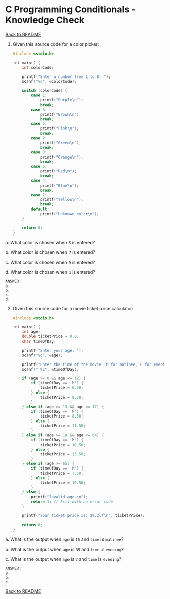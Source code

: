 # C Programming Conditionals - Knowledge Check

[Back to README](README.md)

1. Given this source code for a color picker:
    ```c
    #include <stdio.h>
    
    int main() {
        int colorCode;
    
        printf("Enter a number from 1 to 8: ");
        scanf("%d", &colorCode);
    
        switch (colorCode) {
            case 1:
                printf("Purple\n");
                break;
            case 3:
                printf("Brown\n");
                break;
            case 5:
                printf("Pink\n");
                break;
            case 2:
                printf("Green\n");
                break;
            case 8:
                printf("Orange\n");
                break;
            case 6:
                printf("Red\n");
                break;
            case 4:
                printf("Blue\n");
                break;
            case 7:
                printf("Yellow\n");
                break;
            default:
                printf("Unknown color\n");
        }
    
        return 0;
    }
    ```

a. What color is chosen when `5` is entered?

b. What color is chosen when `7` is entered?

c. What color is chosen when `9` is entered?

d. What color is chosen when `1` is entered?

```
ANSWER: 
a.
b.
c.
d.
```

2. Given this source code for a movie ticket price calculator: 
    ```c
    #include <stdio.h>

    int main() {
        int age;
        double ticketPrice = 0.0;
        char timeOfDay;

        printf("Enter your age: ");
        scanf("%d", &age);

        printf("Enter the time of the movie (M for matinee, E for evening): ");
        scanf(" %c", &timeOfDay);

        if (age >= 8 && age <= 12) {
            if (timeOfDay == 'M') {
                ticketPrice = 6.50;
            } else {
                ticketPrice = 9.50;
            }
        } else if (age >= 13 && age <= 17) {
            if (timeOfDay == 'M') {
                ticketPrice = 8.50;
            } else {
                ticketPrice = 11.50;
            }
        } else if (age >= 18 && age <= 64) {
            if (timeOfDay == 'M') {
                ticketPrice = 10.50;
            } else {
                ticketPrice = 13.50;
            }
        } else if (age >= 65) {
            if (timeOfDay == 'M') {
                ticketPrice = 7.50;
            } else {
                ticketPrice = 10.50;
            }
        } else {
            printf("Invalid age.\n");
            return 1; // Exit with an error code
        }

        printf("Your ticket price is: $%.2lf\n", ticketPrice);

        return 0;
    }
    ```

a. What is the output when `age` is `15` and `time` is `matinee`?

b. What is the output when `age` is `35` and `time` is `evening`?

c. What is the output when `age` is `7` and `time` is `evening`?

```
ANSWER:
a.
b.
c.
```

[Back to README](README.md)